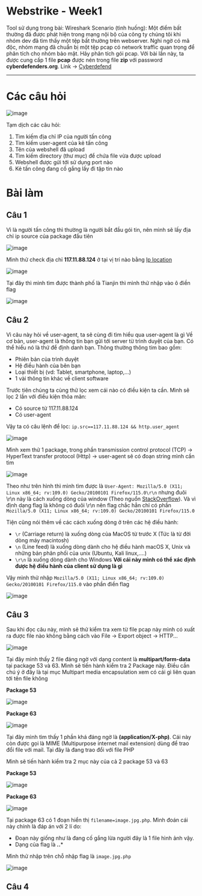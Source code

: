 # Webstrike - Week1
Tool sử dụng trong bài: Wireshark
Scenario (tình huống): Một điểm bất thường đã được phát hiện trong mạng nội bộ của công ty chúng tôi khi nhóm dev đã tìm thấy một tệp bất thường trên webserver. Nghi ngờ có mã độc, nhóm mạng đã chuẩn bị một tệp pcap có network traffic quan trọng để phân tích cho nhóm bảo mật. Hãy phân tích gói pcap.
Với bài lần này, ta được cung cấp 1 file **pcap** được nén trong file **zip** với password **cyberdefenders.org**.
Link -> [Cyberdefend](https://cyberdefenders.org/blueteam-ctf-challenges/webstrike/)

----

# Các câu hỏi
![image](https://github.com/wdchocopie/CTF-learning/assets/81132394/5d8a7e98-1536-47c9-b6ad-2218cc47d4a6)

Tạm dịch các câu hỏi:
1. Tìm kiếm địa chỉ IP của người tấn công
2. Tìm kiếm user-agent của kẻ tấn công
3. Tên của webshell đã upload
4. Tìm kiếm directory (thư mục) để chứa file vừa được upload
5. Webshell được gửi tới sử dụng port nào
6. Kẻ tấn công đang cố gắng lấy đi tập tin nào

# Bài làm
## Câu  1
Vì là người tấn công thì thường là người bắt đầu gói tin, nên mình sẽ lấy địa chỉ ip source của package đầu tiên

![image](https://github.com/wdchocopie/CTF-learning/assets/81132394/e423f212-d89b-4577-99d8-89b6954aa382)

Mình thử check địa chỉ **117.11.88.124** ở tại vị trí nào bằng [Ip location](https://www.iplocation.net/)

![image](https://github.com/wdchocopie/CTF-learning/assets/81132394/3eb8b49f-b59a-4897-a0cf-c481046f9e20)

Tại đây thì mình tìm được thành phố là Tianjin thì mình thử nhập vào ô điền flag

![image](https://github.com/wdchocopie/CTF-learning/assets/81132394/4ea6b7ee-851a-4d8f-8cb2-ccc190c2fe08)

## Câu 2
Vì câu này hỏi về user-agent, ta sẽ cùng đi tìm hiểu qua user-agent là gì
Về cơ bản, user-agent là thông tin bạn gửi tới server từ trình duyệt của bạn. Có thể hiểu nó là thứ để định danh bạn. Thông thường thông tim bao gồm:
* Phiên bản của trình duyệt
* Hệ điều hành của bên bạn
* Loại thiết bị (vd: Tablet, smartphone, laptop,...)
* 1 vài thông tin khác về client software

Trước tiên chúng ta cùng thử lọc xem cái nào có điều kiện ta cần. Mình sẽ lọc 2 lần với điều kiện thỏa mãn:
* Có source từ 117.11.88.124
* Có user-agent

Vậy ta có câu lệnh để lọc: 
`ip.src==117.11.88.124 && http.user_agent`

![image](https://github.com/wdchocopie/CTF-learning/assets/81132394/ebf2e91e-f4c8-4657-934a-bd8b6afe7f50)

Mình xem thử 1 package, trong phần transmission control protocol (TCP) -> HyperText transfer protocol (Http) -> user-agent sẽ có đoạn string mình cần tìm 

![image](https://github.com/wdchocopie/CTF-learning/assets/81132394/37e1ba2e-1c63-46a5-9a71-1e4f366eae3f)

Theo như trên hình thì mình tìm được là `User-Agent: Mozilla/5.0 (X11; Linux x86_64; rv:109.0) Gecko/20100101 Firefox/115.0\r\n` nhưng đuôi \r\n này là cách xuống dòng của window (Theo nguổn [StackOverflow](https://stackoverflow.com/questions/15433188/what-is-the-difference-between-r-n-r-and-n)). Và vì định dạng flag là không có đuôi \r\n nên flag chắc hẳn chỉ có phần `Mozilla/5.0 (X11; Linux x86_64; rv:109.0) Gecko/20100101 Firefox/115.0`

Tiện cũng nói thêm về các cách xuống dòng ở trên các hệ điều hành:
* `\r` (Carriage return) là xuống dòng của MacOS từ trước X (Tức là từ đời dòng máy macintosh)
* `\n` (Line feed) là xuống dòng dành cho hệ điều hành macOS X, Unix và những bản phân phối của unix (Ubuntu, Kali linux,....)
* `\r\n` là xuống dòng dành cho Windows
**Với cái này mình có thể xác định được hệ điều hành của client sử dụng là gì**

Vậy mình thử nhập `Mozilla/5.0 (X11; Linux x86_64; rv:109.0) Gecko/20100101 Firefox/115.0` vào phần điền flag

![image](https://github.com/wdchocopie/CTF-learning/assets/81132394/027bbd49-90ac-4b97-b8c1-9b539d25214e)

## Câu 3
Sau khi đọc câu này, mình sẽ thử kiểm tra xem từ file pcap này mình có xuất ra được file nào không bằng cách vào File -> Export object -> HTTP...

![image](https://github.com/wdchocopie/CTF-learning/assets/81132394/e54534ba-f1e3-4354-b0c0-0a309b668e3e)

Tại đây mình thấy 2 file đáng ngờ với dạng content là **multipart/form-data** tại package 53 và 63. Mình sẽ tiến hành kiểm tra 2 Package này. Điều cần chú ý ở đây là tại mục Multipart media encapsulation xem có cái gì liên quan tới tên file không

**Package 53**

![image](https://github.com/wdchocopie/CTF-learning/assets/81132394/6ccc999f-f897-480b-819c-4b6097e99792)

**Package 63**

![image](https://github.com/wdchocopie/CTF-learning/assets/81132394/46a3cdaf-f773-42f7-bfa0-0980d093bb6b)

Tại đây mình tìm thấy 1 phần khá đáng ngờ là **(application/X-php)**. Cái này còn được gọi là MIME (Multipurpose internet mail extension) dùng để trao đổi file với mail. Tại đây là đang trao đổi với file PHP

Mình sẽ tiến hành kiểm tra 2 mục này của cả 2 package 53 và 63

**Package 53**

![image](https://github.com/wdchocopie/CTF-learning/assets/81132394/41f1b07a-312b-468b-9012-86fd6a0d99ea)

**Package 63**

![image](https://github.com/wdchocopie/CTF-learning/assets/81132394/f692d0a2-c3e2-451d-b51a-b3b49dc60d5a)

Tại package 63 có 1 đoạn hiển thị `filename=image.jpg.php`. Mình đoán cái này chính là đáp án với 2 lí do:
* Đoạn này giống như là đang cố gắng lừa người đây là 1 file hình ảnh vậy.
* Dạng của flag là *****.***.***

Mình thử nhập trên chỗ nhập flag là `image.jpg.php`

![image](https://github.com/wdchocopie/CTF-learning/assets/81132394/029db335-ba29-40da-adb4-8a5c75d43c22)

## Câu 4
